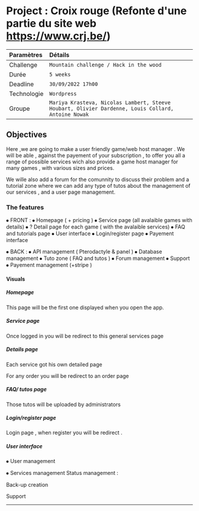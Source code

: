 # Project : Croix rouge (Refonte d'une partie du site web https://www.crj.be/)

 
|Paramètres  |Détails |
|:---------------------|:------------------------------|
|Challenge             |` Mountain challenge / Hack in the wood ` |
|Durée                 |` 5 weeks ` |
|Deadline              |` 30/09/2022 17h00 ` |
|Technologie           | ` Wordpress ` |
|Groupe                |` Mariya Krasteva, Nicolas Lambert, Steeve Houbart, Olivier Dardenne, Louis Collard,  Antoine Nowak `|
 
 
 
## Objectives 
 
Here ,we are going to make a user friendly game/web host manager . 
We will be able , against the payement of your subscription , to offer you all a range of possible services wich also provide a game host manager for many games , with various sizes and prices.

We wille also add a forum for the comunnity to discuss their problem and a tutorial zone where we can add any type of tutos about the management of our services , and a user page management.
 
### The features

⦁	FRONT :
⦁	Homepage ( + pricing )
⦁	Service page (all avalaible games with details)
⦁	? Detail page for each game ( with the avalaible services)
⦁	FAQ and tutorials page
⦁	User interface
⦁	Login/register page
⦁	Payement interface

⦁	BACK :
⦁	API management ( Pterodactyle & panel )
⦁	Database management 
⦁	Tuto zone ( FAQ and tutos )
⦁	Forum management 
⦁	Support 
⦁	Payement management (+stripe )

#### Visuals
##### Homepage

This page will be the first one displayed when you open the app.

 
##### Service page
Once logged in you will be redirect to this general services page 
 
##### Details page
Each service got his own detailed page 
 

  

For any order you will be redirect to an order page 

  


##### FAQ/ tutos page 
Those tutos will be uploaded by administrators 
 
 

##### Login/register page
 

Login page , when register you will  be redirect .
 

##### User interface
⦁	User management 
 
 

⦁	Services management
Status management :
    

Back-up creation
 
Support 
 

***
 
